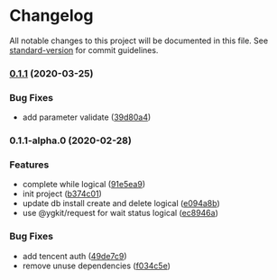 # Changelog

All notable changes to this project will be documented in this file. See [standard-version](https://github.com/conventional-changelog/standard-version) for commit guidelines.

### [0.1.1](https://github.com/serverless-tencent/tencent-postgresql/compare/v0.1.1-alpha.0...v0.1.1) (2020-03-25)


### Bug Fixes

* add parameter validate ([39d80a4](https://github.com/serverless-tencent/tencent-postgresql/commit/39d80a4a9299a44b8522411edef995a397a48c75))

### 0.1.1-alpha.0 (2020-02-28)


### Features

* complete while logical ([91e5ea9](https://github.com/serverless-tencent/tencent-postgresql/commit/91e5ea9d361487e84db5b6bafb1998ade1fc5fe4))
* init project ([b374c01](https://github.com/serverless-tencent/tencent-postgresql/commit/b374c012ce75e4dbbd3e7f7ef516be3f9350d423))
* update db install create and delete logical ([e094a8b](https://github.com/serverless-tencent/tencent-postgresql/commit/e094a8be20c44159236d11b3b8a44321b32a4caa))
* use @ygkit/request for wait status logical ([ec8946a](https://github.com/serverless-tencent/tencent-postgresql/commit/ec8946a7a03563013fe9879f4efc82d922d471f9))


### Bug Fixes

* add tencent auth ([49de7c9](https://github.com/serverless-tencent/tencent-postgresql/commit/49de7c970090e68ea42dcb25104a8b8a90f6ab69))
* remove unuse dependencies ([f034c5e](https://github.com/serverless-tencent/tencent-postgresql/commit/f034c5ea49a77b0541c78d6da187746aecd31e79))
